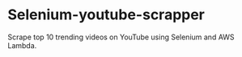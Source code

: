 # Selenium-youtube-scrapper
Scrape top 10 trending videos on YouTube using Selenium and AWS Lambda.
